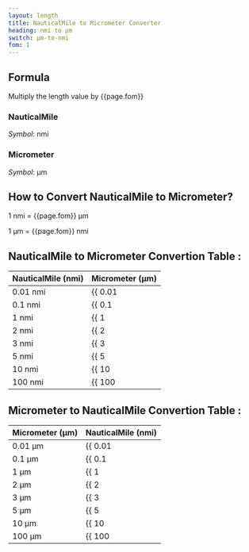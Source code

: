 ```yaml
---
layout: length
title: NauticalMile to Micrometer Converter
heading: nmi to μm
switch: μm-to-nmi
fom: 1
---
```


## Formula
Multiply the length value by {{page.fom}}

### NauticalMile
*Symbol*: nmi

### Micrometer
*Symbol*: μm

## How to Convert NauticalMile to Micrometer?
1 nmi = {{page.fom}} μm

1 μm = {{page.fom}} nmi

## NauticalMile to Micrometer Convertion Table :

| NauticalMile (nmi) | Micrometer (μm) |
| ---- | ---- |
| 0.01 nmi | {{ 0.01 | times: page.fom | round: 5 }} μm |
| 0.1 nmi | {{ 0.1 | times: page.fom | round: 5 }} μm |
| 1 nmi | {{ 1 | times: page.fom | round: 5 }} μm |
| 2 nmi | {{ 2 | times: page.fom | round: 5 }} μm |
| 3 nmi | {{ 3 | times: page.fom | round: 5 }} μm |
| 5 nmi | {{ 5 | times: page.fom | round: 5 }} μm |
| 10 nmi | {{ 10 | times: page.fom | round: 5 }} μm |
| 100 nmi | {{ 100 | times: page.fom | round: 5 }} μm |

## Micrometer to NauticalMile Convertion Table :

| Micrometer (μm) | NauticalMile (nmi) |
| ---- | ---- |
| 0.01 μm | {{ 0.01 | divided_by: page.fom | round: 5 }} nmi |
| 0.1 μm | {{ 0.1 | divided_by: page.fom | round: 5 }} nmi |
| 1 μm | {{ 1 | divided_by: page.fom | round: 5 }} nmi |
| 2 μm | {{ 2 | divided_by: page.fom | round: 5 }} nmi |
| 3 μm | {{ 3 | divided_by: page.fom | round: 5 }} nmi |
| 5 μm | {{ 5 | divided_by: page.fom | round: 5 }} nmi |
| 10 μm | {{ 10 | divided_by: page.fom | round: 5 }} nmi |
| 100 μm | {{ 100 | divided_by: page.fom | round: 5 }} nmi |

<script>
selectInput[10].selected = true
selectOutput[1].selected = true
</script>
